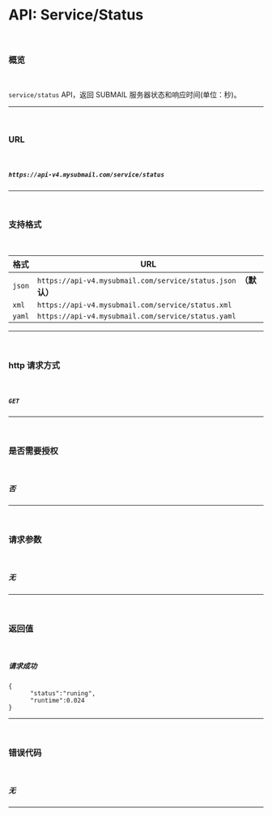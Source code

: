 # API: Service/Status

<br>

### **概览**

<br>

`service/status` API，返回 SUBMAIL 服务器状态和响应时间(单位：秒)。

---

<br>

### **URL**

<br>

##### `https://api-v4.mysubmail.com/service/status`

---

<br>

### **支持格式**

<br>

| 格式   | URL                                                          |
| ------ | ------------------------------------------------------------ |
| `json` | `https://api-v4.mysubmail.com/service/status.json `**（默认）** |
| `xml`  | `https://api-v4.mysubmail.com/service/status.xml`            |
| `yaml` | `https://api-v4.mysubmail.com/service/status.yaml`           |

------

<br>

### **http 请求方式**

<br>

##### **`GET`**

---

<br>

### **是否需要授权**

<br>

##### **否**

---

<br>

### **请求参数**

<br>

##### **无**

---

<br>

### **返回值**

<br>


##### 请求成功


```
{
      "status":"runing",
      "runtime":0.024
}
```

------

<br>

### **错误代码**

<br>

##### 无

---